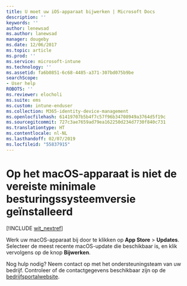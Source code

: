 ```yaml
---
title: U moet uw iOS-apparaat bijwerken | Microsoft Docs
description: ''
keywords: ''
author: lenewsad
ms.author: lanewsad
manager: dougeby
ms.date: 12/06/2017
ms.topic: article
ms.prod: ''
ms.service: microsoft-intune
ms.technology: ''
ms.assetid: fa6b0851-6c68-4485-a371-307bd075b9be
searchScope:
- User help
ROBOTS: ''
ms.reviewer: elocholi
ms.suite: ems
ms.custom: intune-enduser
ms.collection: M365-identity-device-management
ms.openlocfilehash: 61419707b5b4f7c57f96b34708949a3764d5f19c
ms.sourcegitcommit: 727c3ae7659ad79ea162250d234d7730f840c731
ms.translationtype: HT
ms.contentlocale: nl-NL
ms.lasthandoff: 02/07/2019
ms.locfileid: "55837915"
---
```

# <a name="your-macos-device-doesnt-have-the-required-minimum-operating-system-version"></a>Op het macOS-apparaat is niet de vereiste minimale besturingssysteemversie geïnstalleerd

[!INCLUDE [wit_nextref](includes/end-user-os-update-guidance.md)]

Werk uw macOS-apparaat bij door te klikken op **App Store** > **Updates**. Selecteer de meest recente macOS-update die beschikbaar is, en klik vervolgens op de knop **Bijwerken**.

Nog hulp nodig? Neem contact op met het ondersteuningsteam van uw bedrijf. Controleer of de contactgegevens beschikbaar zijn op de [bedrijfsportalwebsite](https://go.microsoft.com/fwlink/?linkid=2010980).
